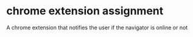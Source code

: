 # chrome extension assignment
A chrome extension that notifies the user if the navigator is online or not
